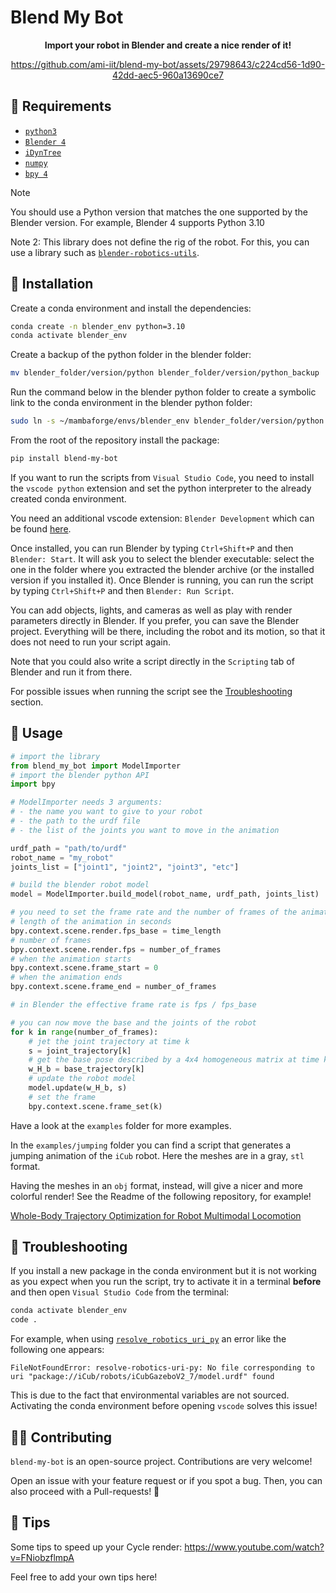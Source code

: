 # Blend My Bot

<div align="center">

**Import your robot in Blender and create a nice render of it!**

https://github.com/ami-iit/blend-my-bot/assets/29798643/c224cd56-1d90-42dd-aec5-960a13690ce7

</div>

## 🐍 Requirements

- [`python3`](<https://wiki.python.org/moin/BeginnersGuide>)
- [`Blender 4`](<https://www.blender.org/download/lts/3-6/>)
- [`iDynTree`](<https://github.com/robotology/idyntree>)
- [`numpy`](<https://numpy.org/>)
- [`bpy 4`](<https://pypi.org/project/bpy/>)

> [!NOTE]
> You should use a Python version that matches the one supported by the Blender version.
> For example, Blender 4 supports Python 3.10

Note 2: This library does not define the rig of the robot. For this, you can use a library such as [`blender-robotics-utils`](https://github.com/robotology/blender-robotics-utils).

## 💾 Installation

Create a conda environment and install the dependencies:

```bash
conda create -n blender_env python=3.10
conda activate blender_env
```

Create a backup of the python folder in the blender folder:

```bash
mv blender_folder/version/python blender_folder/version/python_backup
```

Run the command below in the blender python folder to create a symbolic link to the conda environment in the blender python folder:

```bash
sudo ln -s ~/mambaforge/envs/blender_env blender_folder/version/python
```

From the root of the repository install the package:

```bash
pip install blend-my-bot
```

If you want to run the scripts from `Visual Studio Code`, you need to install the `vscode python` extension and set the python interpreter to the already created conda environment.

You need an additional vscode extension: `Blender Development` which can be found [here](https://marketplace.visualstudio.com/items?itemName=JacquesLucke.blender-development).

Once installed, you can run Blender by typing `Ctrl+Shift+P` and then `Blender: Start`. It will ask you to select the blender executable: select the one in the folder where you extracted the blender archive (or the installed version if you installed it). Once Blender is running, you can run the script by typing `Ctrl+Shift+P` and then `Blender: Run Script`.

You can add objects, lights, and cameras as well as play with render parameters directly in Blender.
If you prefer, you can save the Blender project. Everything will be there, including the robot and its motion, so that it does not need to run your script again.

Note that you could also write a script directly in the `Scripting` tab of Blender and run it from there.

For possible issues when running the script see the [Troubleshooting](#troubleshooting) section.

## 🚀 Usage

```python
# import the library
from blend_my_bot import ModelImporter
# import the blender python API
import bpy

# ModelImporter needs 3 arguments:
# - the name you want to give to your robot
# - the path to the urdf file
# - the list of the joints you want to move in the animation

urdf_path = "path/to/urdf"
robot_name = "my_robot"
joints_list = ["joint1", "joint2", "joint3", "etc"]

# build the blender robot model
model = ModelImporter.build_model(robot_name, urdf_path, joints_list)

# you need to set the frame rate and the number of frames of the animation
# length of the animation in seconds
bpy.context.scene.render.fps_base = time_length
# number of frames
bpy.context.scene.render.fps = number_of_frames
# when the animation starts
bpy.context.scene.frame_start = 0
# when the animation ends
bpy.context.scene.frame_end = number_of_frames

# in Blender the effective frame rate is fps / fps_base

# you can now move the base and the joints of the robot
for k in range(number_of_frames):
    # jet the joint trajectory at time k
    s = joint_trajectory[k]
    # get the base pose described by a 4x4 homogeneous matrix at time k
    w_H_b = base_trajectory[k]
    # update the robot model
    model.update(w_H_b, s)
    # set the frame
    bpy.context.scene.frame_set(k)
```

Have a look at the `examples` folder for more examples.

In the `examples/jumping` folder you can find a script that generates a jumping animation of the `iCub` robot. Here the meshes are in a gray, `stl` format.

Having the meshes in an `obj` format, instead, will give a nicer and more colorful render! See the Readme of the following repository, for example!

[Whole-Body Trajectory Optimization for Robot Multimodal Locomotion](<https://github.com/ami-iit/paper_lerario_2022_humanoids_planning-multimodal-locomotion>)

## 🦿 Troubleshooting

If you install a new package in the conda environment but it is not working as you expect when you run the script, try to activate it in a terminal **before** and then open `Visual Studio Code` from the terminal:

```bash
conda activate blender_env
code .
```

For example, when using [`resolve_robotics_uri_py`](https://github.com/ami-iit/resolve-robotics-uri-py) an error like the following one appears:

```
FileNotFoundError: resolve-robotics-uri-py: No file corresponding to uri "package://iCub/robots/iCubGazeboV2_7/model.urdf" found
```

This is due to the fact that environmental variables are not sourced. Activating the conda environment before opening `vscode` solves this issue!

## 🦸‍♂️ Contributing

`blend-my-bot` is an open-source project. Contributions are very welcome!

Open an issue with your feature request or if you spot a bug. Then, you can also proceed with a Pull-requests! 🚀

## 📝 Tips

Some tips to speed up your Cycle render:
<https://www.youtube.com/watch?v=FNiobzflmpA>

Feel free to add your own tips here!

